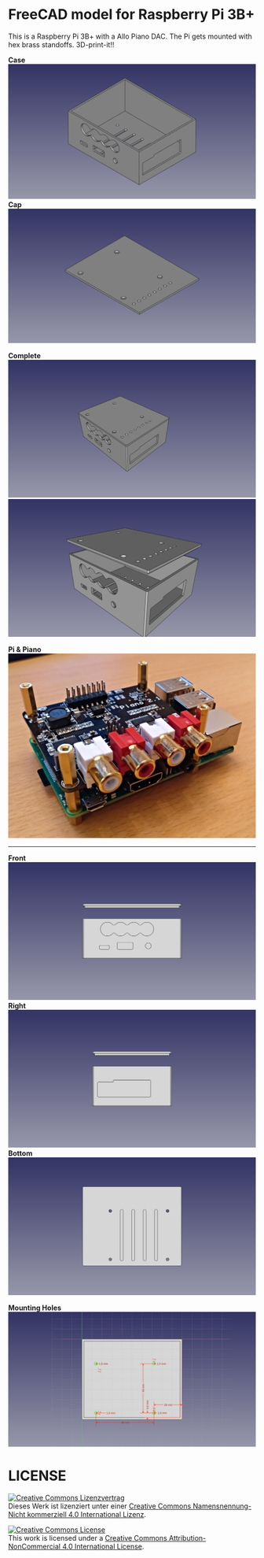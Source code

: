 # FreeCAD model for Raspberry Pi 3B+

This is a Raspberry Pi 3B+ with a Allo Piano DAC.
The Pi gets mounted with hex brass standoffs.
3D-print-it!!

**Case**
![Raspi-Piano-Case](img/case-img.png)
**Cap**
![Raspi-Piano-Case-Cap](img/case-img-cap.png)

**Complete**
![Raspi-Piano-Complete](img/case-img-complete.png)
![Raspi-Piano-Complete2](img/case-img-complete2.png)

**Pi & Piano**
![Raspi-Piano](img/foto-rpi-piano.jpg)

-----------
**Front**
![Raspi-Piano-Front](img/case-img_complete-front.png)
**Right**
![Raspi-Piano-Right](img/case-img_complete-right.png)
**Bottom**
![Raspi-Piano-Bottom](img/case-img_complete-bottom.png)

**Mounting Holes**
![Raspi-Piano-MountHoles](img/case-img-mount-holes.png)

# LICENSE

<dl>
<a rel="license" href="http://creativecommons.org/licenses/by-nc/4.0/"><img alt="Creative Commons Lizenzvertrag" style="border-width:0" src="https://i.creativecommons.org/l/by-nc/4.0/88x31.png" /></a><br />Dieses Werk ist lizenziert unter einer <a rel="license" href="http://creativecommons.org/licenses/by-nc/4.0/">Creative Commons Namensnennung-Nicht kommerziell 4.0 International Lizenz</a>.
</dl>

<dl>
<a rel="license" href="http://creativecommons.org/licenses/by-nc/4.0/"><img alt="Creative Commons License" style="border-width:0" src="https://i.creativecommons.org/l/by-nc/4.0/88x31.png" /></a><br />This work is licensed under a <a rel="license" href="http://creativecommons.org/licenses/by-nc/4.0/">Creative Commons Attribution-NonCommercial 4.0 International License</a>.
</dl>

